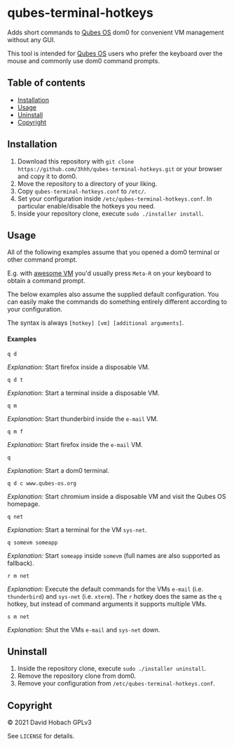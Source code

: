 # qubes-terminal-hotkeys

Adds short commands to [Qubes OS](https://www.qubes-os.org/) dom0 for convenient VM management without any GUI.

This tool is intended for [Qubes OS](https://www.qubes-os.org/) users who prefer the keyboard over the mouse and commonly use dom0 command prompts.

## Table of contents

- [Installation](#installation)
- [Usage](#usage)
- [Uninstall](#uninstall)
- [Copyright](#copyright)

## Installation

1. Download this repository with `git clone https://github.com/3hhh/qubes-terminal-hotkeys.git` or your browser and copy it to dom0.
2. Move the repository to a directory of your liking.
3. Copy `qubes-terminal-hotkeys.conf` to `/etc/`.
4. Set your configuration inside `/etc/qubes-terminal-hotkeys.conf`. In particular enable/disable the hotkeys you need.
5. Inside your repository clone, execute `sudo ./installer install`.

## Usage

All of the following examples assume that you opened a dom0 terminal or other command prompt.

E.g. with [awesome VM](https://www.qubes-os.org/doc/awesome/) you'd usually press `Meta-R` on your keyboard to obtain a command prompt.

The below examples also assume the supplied default configuration. You can easily make the commands do something entirely different according to your configuration.

The syntax is always `[hotkey] [vm] [additional arguments]`.

#### Examples

```
q d
```
*Explanation:* Start firefox inside a disposable VM.

```
q d t
```
*Explanation:* Start a terminal inside a disposable VM.

```
q m
```
*Explanation:* Start thunderbird inside the `e-mail` VM.

```
q m f
```
*Explanation:* Start firefox inside the `e-mail` VM.

```
q
```
*Explanation:* Start a dom0 terminal.

```
q d c www.qubes-os.org
```
*Explanation:* Start chromium inside a disposable VM and visit the Qubes OS homepage.

```
q net
```
*Explanation:* Start a terminal for the VM `sys-net`.

```
q somevm someapp
```
*Explanation:* Start `someapp` inside `somevm` (full names are also supported as fallback).

```
r m net
```
*Explanation:* Execute the default commands for the VMs `e-mail` (i.e. `thunderbird`) and `sys-net` (i.e. `xterm`).
The `r` hotkey does the same as the `q` hotkey, but instead of command arguments it supports multiple VMs.

```
s m net
```
*Explanation:* Shut the VMs `e-mail` and `sys-net` down.

## Uninstall

1. Inside the repository clone, execute `sudo ./installer uninstall`.
2. Remove the repository clone from dom0.
3. Remove your configuration from `/etc/qubes-terminal-hotkeys.conf`.

## Copyright

© 2021 David Hobach
GPLv3

See `LICENSE` for details.
